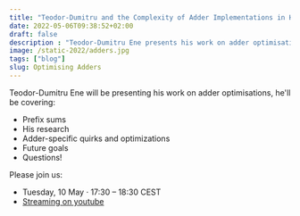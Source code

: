 ```yaml
---
title: "Teodor-Dumitru and the Complexity of Adder Implementations in Hardware"
date: 2022-05-06T09:38:52+02:00
draft: false
description : "Teodor-Dumitru Ene presents his work on adder optimisations for the open source FPGA and ASIC tools"
image: /static-2022/adders.jpg
tags: ["blog"]
slug: Optimising Adders
---
```


Teodor-Dumitru Ene will be presenting his work on adder optimisations, he'll be covering:

* Prefix sums
* His research
* Adder-specific quirks and optimizations
* Future goals
* Questions!

Please join us:

* Tuesday, 10 May · 17:30 – 18:30 CEST
* [Streaming on youtube](https://www.youtube.com/watch?v=P7wjB2DKAIA)

